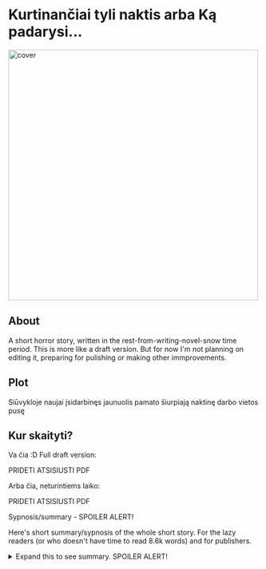 # Kurtinančiai tyli naktis arba Ką padarysi...

<img src="/img/d-n-cover.png" alt="cover" width="500" />

## About

A short horror story, written in the rest-from-writing-novel-snow time period. This is more like a draft version. But for now I'm not planning on editing it, preparing for pulishing or making other immprovements.

## Plot

Siūvykloje naujai įsidarbinęs jaunuolis pamato šiurpiają naktinę darbo vietos pusę

## Kur skaityti?

Va čia :D Full draft version:

PRIDETI ATSISIUSTI PDF

Arba čia, neturintiems laiko:

PRIDETI ATSISIUSTI PDF

Sypnosis/summary - SPOILER ALERT!

Here's short summary/sypnosis of the whole short story. For the lazy readers (or who doesn't have time to read 8.6k words) and for publishers.

<details>
<summary>Expand this to see summary. SPOILER ALERT!</summary>

Pagrindinis protagonistas - jaunuolis, naujas siūvyklos Veiksmas vyksta vėlyvą rudenį siūvykloje – sename name, sudarytame iš plataus priangio kambario, koridoriaus, vedančio iš šio prieangio, bei 4 nedidelių kambarių, su durimis koridoriuje. Koridoriaus gale yra durys į kitą namo dalį, kuri nepriklauso siūvyklai, o priklauso ten gyvenančiai močiutei. Namas turi palėpę. Pagrindinis protagonistas – jaunuolis, naujas siūvyklos darbuotojas.

### Pirmas

Viename iš siūvyklos kambarių, maždaug 16:50 protagonistas užsiūvinėdamas juodoje medžiagoje esančias skyles klausosi radijo. Čia prieangyje atėjęs siūvyklos savininkas/viršininkas Karolis sukelia šurmulį ir išpeikia atsakingą asmenį - Saulių - kad jis sukvietė dirbti žmonęs tą dieną, kai Karolis aiškiai sakė, kad niekas neturi būti šiame name. Visi siūvyklos darbuotojai iškart išėjo namo. Išskyrus Karolį, Saulių ir protagonistą, nes jam nebuvo niekas asmeniškai nepasakė grįžti namo (jis tik nugirdo pokalbį). Prieš einant namo Karolis liepė Sauliui susitvarkyti su protagonistu, kad jis dingtų iš šio namo iki sutemstant, o jei tiksliau - iki 17 valandos. Karolis perkabina užuolaidas – vietoje buvusių baltų, pakabina juodas.

Protagonistas dar norėjo užbaigti siūti vieną skylę juodoje medžiagoje, tačiau nerimo pilnas Saulius pareikalavo viską palikti kaip yra ir eiti namo. Dėl kilusių klausimų ir stabtelėjimų Saulius su protagonistu nespėja išeiti iš namo – Karolis pasako, kad jau yra per vėlu. Taip pat, pasirodo, name dar liko viena darbuotoja – Jolita. Ji irgi sėdėjo atskirame kambarėlyje ir užsiuvinėjo skyles juodose medžiagose. Skyrius baigiasi, kaip netyčia per daug pagarsinta radija pradeda groti išsiderinusią pianino muziką, ir Karolis tą radiją sudaužo. Nuo to laiko dingsta ir visas šurmulys, ir pasklinda tyla.

### Antras

Kilo nerimas ir įtampa, labiausiai nerimavo Saulius. Išeiti iš pastato nuo dabar Karolis jau griežtai visiem draudė, sakė, kad visi turės nakvoti čia. Toliau visa siūvykla yra ruošiama nakčiai – atidaromos visos durys, visur įjungiamos šviesos (išskyrus palėpėje) bei prisakoma jokiu būdu naktį jų neišjungti, priangyje paruošiamas baltas stalas su įvairiais keistais įrankiais ir stikliniu indeliu Jolitai (kartu su protagonistu, Sauliu ir Karoliu likusiai darbuotojai, nekalbiai moteriškėlei), kad ji galėtų gaminti kažkokius akmenukus. Taip pat ištraukiamos trys riestos medinės lazdos, su kažkokio mažo daikto laikikliu gale.

Saulius atvedė vos pajudančią, nė žodžio nepratarusią Jolitą iš jos kambario ir pasodino prie paruošto stalo. Taip pat Saulius atnešė didelį juodą šiukšlių maišą, prikimštą į baltą vatą panašios masės. Jolita ėmė tą vatą, visaip ją kočiojo, daužė, spaudė visokiais keistais įrankiais.

Iš koridoriaus vienos durys vedė į kambariuką su laiptais į palėpę, kitos durys į vonios kambarį, trečios ir ketvirtos vedė į atskirus darbo kambarius (vienas iš jų buvo protagonisto, kitas – Jolitos), tačiau dar buvo ir kitos durys koridoriaus gale – medinės, raštuotos. Jos vienintelės buvo uždarytos. Karolis pasakė, kad už jų nuo seno gyvena „daug labiau patyrusi už jį“ senutė, ir kad ji pati su viskuo susitvarkys. Tuomet Karolis parodė, kur gali protagonistas nusiprausti, išsivalyti dantis ir pasiruošti miegui. Tą protagonistas ir padarė, kol Karolis jam paruošė čiužinį miegojimui.

Besivalydamas dantis protagnistas rado kruviną skudurą viename bliūde. Protagonistas nesiėmė jokių papildomų veiksmų, tiesiog įtarė Karolį padarius kažką blogo. Karolis parodė protagonisto darbo kambaryje padėtą čiužinį, bei padavė juodą medžiagą (kuri protagonisto buvo iki galo nesutvarkyta) užsiklojimui, duris paliko praviras. Prieš užmiegant, protagonistas iš sklidusių garsų suprato, kad visi kiti žmonės priangyje gėrė arbatą, bei čia prie jų prisijungė ir toji senutė, atėjusi iš savo namo pusės.

### Trečias

Prieangy kilo šurmulys ir protagonistas prabudo. Netrukus spragtelėjo jungiklis ir šviesa kambaryje užgeso. Prieš užsitrenkiant durims, dėl iš koridoriaus einančios šviesos, protagonistas sugebėjo pamatyti aukštyn galva ant lubų kabančią juodą ir labai ilgą figūrą su dar ilgesnėmis rankomis, ilgais aštriais blizgančiais metaliniais nagais. Protagonistas tūnojo pasislėpęs po juodu užtiesalu. Pasigirdus nepanašiam į normalų garsą džeržgesiui visi kiti garsai koridoriuje nutilo. Protagonistas bandė rėkti, tačiau niekas neatėjo padėti. Metaliniai nagai paraišė užtiesimą ir pasinaudoję jame esančia neužsiūta skyle, stipriai sužeidė protagonisto pilvą.

Netrukus pasirodė Karolis, apsisiautęs juodu užtiesalu, pravėrė duris ir įjungė šviesą. Nutilo džeržgimas, vėl pasigirdo koridoriaus šurmulys. Kraujas susigėrė į pabaisos nagus, vienas lašelis, pakibęs ore, užskrido ant lubų ir į jas susigėrė. Ant lubų kabėjusi pabaisa sulindo į skaidriai žalią akmenuką Karolio laikomos medinės riestos lazdos gale. Akmenukas nusidažė juodai, protagonistas nepastebėjo, kur Karolis nunešė tą juodą akmenuką. Tarpdury pasirodė Saulius, netrukus pasirodė ir toji senutė – buvo labai maloni, jos vardas Danutė. Senutė sutvarkė žaizdą ir užklijavo pleistrus.

Tuomet kilo diskusija, kas užgesino šviesą, bet joks sprendimas nebuvo priimtas. Paaiškėjo, kad protagonisto šaukimo niekas negirdėjo. Karolis net ir po tokių įvykių neleido protagonistui išeiti iš namo ir grįžti namo. Jis paaiškino, kad ši naktis yra ypatinga – ji nutinka kartą per mėnesį. Tokios nakties metu keičiasi aplink erdvė – namas sujungia įvairias realybės atmainas, ir tokiu metu išėjus į lauką galima amžinai įstrigti kitoje realybėje. Taip pat Karolis pridūria, kad jis irgi kartą vos nemirė nuo pabaisų – jam paliko randą ant kaktos. Danutė leido protagonistui nusiimti pleistrus nuo pilvo. Žaizda jau buvo užgijusi.

### Ketvirtas

Galiausiai visi sėdėjo prieangyje ant čiužinių, užsikloję juodais užtiesimais ir gėrė arbatą. Jolita vienintelė darbavosi prie stalo. Iš baltos vatos ji gamino sodriai žalius akmenukus. Jos vyriški raumenys buvo įsitempę. Atrodė, tarsi ji kažką slėptų sau ant kelių po megztiniu. Karolis papasakojo protagonistui visą istoriją. Pradėjo nuo to, kaip jis prieš metus atidarė siūvyklą, ir šitas namas turėjo labai pigią kainą. Paskutiniai savininkai vieną naktį mįslingai dingo. Įsikūrus Danutė parodė juodąsias pabaisas. Pabaisos, kita vertus, pasirodo tik vieną kartą per mėnesį ir tik naktį. Tačiau reikia vis tiek budėti, kad nebūtų apgadintas turtas. Vėliau protagonistas nuėjo į tualetą. Išėjęs ioš vonios kambario jis rado sandėliuko kambarį tamsų, su prie laiptų gulinčiu Sauliaus kūnu. Čia pasirodęs Karolis su ironija pasakė „Na, mirė tai mirė, ką padarysi...“

### Penktas

Karolis pasakė protagonistui, kad čia Danutė padarė spąstus ir nužudė Saulių, ir nurodė grįžti į prieangį, kol jis užtemps lavoną į palėpę. Protagonistas, pasėdėjęs su savo apmąstymais negalėjo nuspręsti, kas yra žudikas, bet manė labiausiai tikėtina, kad pats Karolis. Grįžęs prie sandėliuko protagonistas pamatė, kaip Karolis užtempia lavoną į palėpę, tačiau čia esą kiti spąstai, dėl kurių yra sugadinama palėpės dangčio apsauga nuo pabaisų, ir čia iš palėpės atėjusi pabaisa, besivydama koridoriumi, pagauna Karolį. Jo kūnas užskrenda į lubas ir į jas susigeria. Iš palėpės veržiasi ir lipa lubomis daugiau pabaisų. Tuo tarpu protagonistas spėja pabėgti, ir su Danutės pagalba jis uždaro pabaisas sandeliuke, bei išjungia sandėliuko šviesą.

### Šeštas

Danutė nusivedė protagonistą į savo namo dalį. Ji pasakė, kad viską čia suplanavo Jolita. Danutės namo pusės patalpoje buvo truputį blankiau, čia lubomis ir sienomis ropojo begalė didelių vorų. Danutė nežino, kodėl Jolita nori visus nužudyti. Senutės nurodytas protagonistas pasislepia spintoje. Tuo tarpu pati senutė užsidėjo sprogmenų liemenę ir užlipusi į palėpę ją susprogdino.

Pro išsprogdintų lubų plyšius ir palėpės stogą matėsi šviesa, nors ir dar buvo naktis. Sienomis varvėjo į smalą panaši juoda masė.

### Septintas

Protagonistas nusprendžia nesislėpti ir kovoti. Tuomet su užsidegimu jis susiranda metalinį smaigalį ir išeina į koridorių. Tačiau čia jį už nugaros pasmeigia Jolita. Protagonistas iš karto nemiršta, sugeba dar sekti aplinką. Jolita, visa įtūžusi, nusitempia protagonistą į lauką. Ji turi pasiėmus tašelę, pilną prikrautą žalių akmenukų. Lauke vaizdas labai staigiai kito, keitėsi dangaus spalva, keitėsi metų laikas. Galiausiai protagonistą Jolita tempė ant nematomo paviršiaus ore, eidama aplink namą. Nuėjus į kitą namo pusę, namas buvo apverstas, visa palėpė atsistačius į pradinę padėtį, prieš sprogimą. Jolita įmetė protagonistą į palėpę ir užtrenkė palėpės duris. Čia protagonistas pamatė pravertą palėpės liuką (iš jo perspektyvos esantį viršuje) ir pabaisas (iš protagonisto perspektyvos esančias ant žemės). Galiausiai viena iš pabaisų susmeigia nagus protagonistui tiesiai į veidą, ir jis, žinoma, miršta.

</details>

